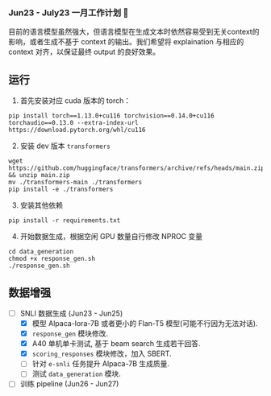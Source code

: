 ### Jun23 - July23 一月工作计划 🚀

目前的语言模型虽然强大，但语言模型在生成文本时依然容易受到无关context的影响，或者生成不基于 context 的输出。我们希望将 explaination 与相应的 context 对齐，以保证最终 output 的良好效果。

## 运行

1. 首先安装对应 cuda 版本的 torch：

`pip install torch==1.13.0+cu116 torchvision==0.14.0+cu116 torchaudio==0.13.0 --extra-index-url https://download.pytorch.org/whl/cu116`

2. 安装 dev 版本 `transformers`

```
wget https://github.com/huggingface/transformers/archive/refs/heads/main.zip && unzip main.zip
mv ./transformers-main ./transformers
pip install -e ./transformers
```

3. 安装其他依赖

`pip install -r requirements.txt`

4. 开始数据生成，根据空闲 GPU 数量自行修改 NPROC 变量

```
cd data_generation
chmod +x response_gen.sh
./response_gen.sh
```


## 数据增强

- [ ]  SNLI 数据生成 (Jun23 - Jun25)
    - [x] 模型 Alpaca-lora-7B 或者更小的 Flan-T5 模型(可能不行因为无法对话).
    - [x] `response_gen` 模块修改.
    - [x] A40 单机单卡测试, 基于 beam search 生成若干回答.
    - [x] `scoring_responses` 模块修改，加入 SBERT.
    - [ ] 针对 `e-snli` 任务提升 Alpaca-7B 生成质量.
    - [ ] 测试 `data_generation` 模块.

- [ ]  训练 pipeline (Jun26 - Jun27)
